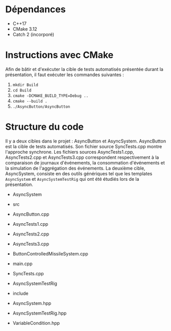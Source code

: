 # Dépendances

- C++17
- CMake 3.12
- Catch 2 (incorporé)

# Instructions avec CMake
Afin de bâtir et d'exécuter la cible de tests automatisés présentée durant la présentation, il faut exécuter les commandes suivantes :

1. `mkdir Build`
1. `cd Build`
1. `cmake -DCMAKE_BUILD_TYPE=Debug ..`
1. `cmake --build .`
1. `./AsyncButton/AsyncButton`

# Structure du code

Il y a deux cibles dans le projet : AsyncButton et AsyncSystem. AsyncButton est la cible de tests automatisés. Son fichier source SyncTests.cpp montre l'approche synchrone. Les fichiers sources AsyncTests1.cpp, AsyncTests2.cpp et AsyncTests3.cpp correspondent respectivement à la comparaison de journaux d'événements, la consommation d'événements et la simulation de l'aggrégation des événements. La deuxième cible, AsyncSystem, consiste en des outils génériques tel que les templates `AsyncSystem` et `AsyncSystemTestRig` qui ont été étudiés lors de la présentation.

- AsyncSystem
 - src
  - AsyncButton.cpp
  - AsyncTests1.cpp
  - AsyncTests2.cpp
  - AsyncTests3.cpp
  - ButtonControlledMissileSystem.cpp
  - main.cpp
  - SyncTests.cpp

- AsyncSystemTestRig
 - include
  - AsyncSystem.hpp
  - AsyncSystemTestRig.hpp
  - VariableCondition.hpp
